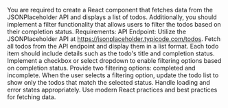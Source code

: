 You are required to create a React component that fetches data from the JSONPlaceholder API and displays a list of todos. Additionally, you should implement a filter functionality that allows users to filter the todos based on their completion status.
Requirements:
API Endpoint: Utilize the JSONPlaceholder API at https://jsonplaceholder.typicode.com/todos.
Fetch all todos from the API endpoint and display them in a list format.
Each todo item should include details such as the todo's title and completion status.
Implement a checkbox or select dropdown to enable filtering options based on completion status.
Provide two filtering options: completed and incomplete.
When the user selects a filtering option, update the todo list to show only the todos that match the selected status.
Handle loading and error states appropriately.
Use modern React practices and best practices for fetching data.